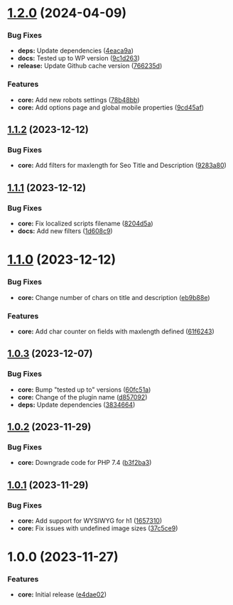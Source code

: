 # [1.2.0](https://github.com/lexo-ch/acf-seo/compare/v1.1.2...v1.2.0) (2024-04-09)


### Bug Fixes

* **deps:** Update dependencies ([4eaca9a](https://github.com/lexo-ch/acf-seo/commit/4eaca9afd39603afd2495d34cc386c5840e74271))
* **docs:** Tested up to WP version ([9c1d263](https://github.com/lexo-ch/acf-seo/commit/9c1d2631c944f80d558079dc42d98fa970f1c4f2))
* **release:** Update Github cache version ([766235d](https://github.com/lexo-ch/acf-seo/commit/766235d146a3f59f5252a5ea6305acf81d97fccf))


### Features

* **core:** Add new robots settings ([78b48bb](https://github.com/lexo-ch/acf-seo/commit/78b48bb265398c022175c3181d6fb11ddbf6217d))
* **core:** Add options page and global mobile properties ([9cd45af](https://github.com/lexo-ch/acf-seo/commit/9cd45afe0b2ff792ec2b9a1b752cd6ab9084eb5a))

## [1.1.2](https://github.com/lexo-ch/acf-seo/compare/v1.1.1...v1.1.2) (2023-12-12)


### Bug Fixes

* **core:** Add filters for maxlength for Seo Title and Description ([9283a80](https://github.com/lexo-ch/acf-seo/commit/9283a80bef2a0026b614e97baa7869fc2c89a1d9))

## [1.1.1](https://github.com/lexo-ch/acf-seo/compare/v1.1.0...v1.1.1) (2023-12-12)


### Bug Fixes

* **core:** Fix localized scripts filename ([8204d5a](https://github.com/lexo-ch/acf-seo/commit/8204d5a85e2c84d6634d60f2be1018ffa3975881))
* **docs:** Add new filters ([1d608c9](https://github.com/lexo-ch/acf-seo/commit/1d608c9c9488a79c9b3131fa1b1f33b181a025be))

# [1.1.0](https://github.com/lexo-ch/acf-seo/compare/v1.0.3...v1.1.0) (2023-12-12)


### Bug Fixes

* **core:** Change number of chars on title and description ([eb9b88e](https://github.com/lexo-ch/acf-seo/commit/eb9b88e149ba7078c2b9fcb30ac6b32a93983e2f))


### Features

* **core:** Add char counter on fields with maxlength defined ([61f6243](https://github.com/lexo-ch/acf-seo/commit/61f6243141d709b04f0a41fc5a3f1b8839bf5ea3))

## [1.0.3](https://github.com/lexo-ch/acf-seo/compare/v1.0.2...v1.0.3) (2023-12-07)


### Bug Fixes

* **core:** Bump "tested up to" versions ([60fc51a](https://github.com/lexo-ch/acf-seo/commit/60fc51a13b735ead924cd604ca2bdd5519e3feb5))
* **core:** Change of the plugin name ([d857092](https://github.com/lexo-ch/acf-seo/commit/d85709230b2e09982735bc76f61cb267390ba5d4))
* **deps:** Update dependencies ([3834664](https://github.com/lexo-ch/acf-seo/commit/383466427434812b8ec2f2bf307ff9d8faf045f6))

## [1.0.2](https://github.com/lexo-ch/acf-seo/compare/v1.0.1...v1.0.2) (2023-11-29)


### Bug Fixes

* **core:** Downgrade code for PHP 7.4 ([b3f2ba3](https://github.com/lexo-ch/acf-seo/commit/b3f2ba3253df956536deabd50065c603114ad7fa))

## [1.0.1](https://github.com/lexo-ch/acf-seo/compare/v1.0.0...v1.0.1) (2023-11-29)


### Bug Fixes

* **core:** Add support for WYSIWYG for h1 ([1657310](https://github.com/lexo-ch/acf-seo/commit/16573106cf72e340091a5191e7796f808a337cd1))
* **core:** Fix issues with undefined image sizes ([37c5ce9](https://github.com/lexo-ch/acf-seo/commit/37c5ce91dee901565cc18a6b7c2a542b025b5549))

# 1.0.0 (2023-11-27)


### Features

* **core:** Initial release ([e4dae02](https://github.com/lexo-ch/acf-seo/commit/e4dae024af40b9aae355838640f808fb484f3caf))

